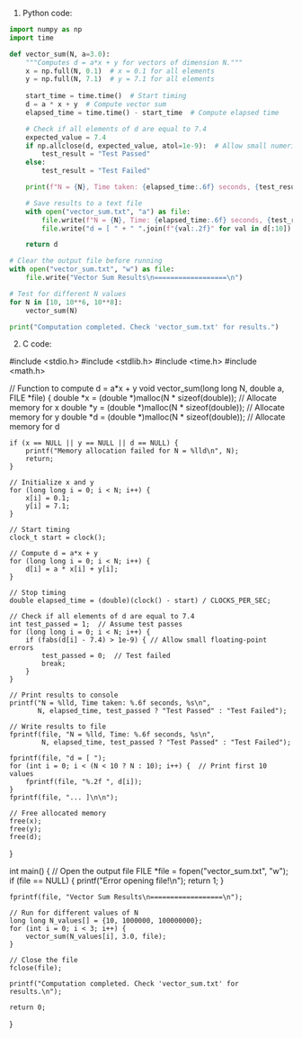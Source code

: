 1) Python code:
```python
import numpy as np
import time

def vector_sum(N, a=3.0):
    """Computes d = a*x + y for vectors of dimension N."""
    x = np.full(N, 0.1)  # x = 0.1 for all elements
    y = np.full(N, 7.1)  # y = 7.1 for all elements
    
    start_time = time.time()  # Start timing
    d = a * x + y  # Compute vector sum
    elapsed_time = time.time() - start_time  # Compute elapsed time

    # Check if all elements of d are equal to 7.4
    expected_value = 7.4
    if np.allclose(d, expected_value, atol=1e-9):  # Allow small numerical errors
        test_result = "Test Passed"
    else:
        test_result = "Test Failed"

    print(f"N = {N}, Time taken: {elapsed_time:.6f} seconds, {test_result}")

    # Save results to a text file
    with open("vector_sum.txt", "a") as file:
        file.write(f"N = {N}, Time: {elapsed_time:.6f} seconds, {test_result}\n")
        file.write("d = [ " + " ".join(f"{val:.2f}" for val in d[:10]) + " ... ]\n\n")

    return d

# Clear the output file before running
with open("vector_sum.txt", "w") as file:
    file.write("Vector Sum Results\n==================\n")

# Test for different N values
for N in [10, 10**6, 10**8]:
    vector_sum(N)

print("Computation completed. Check 'vector_sum.txt' for results.")
```
2) C code:


#include <stdio.h>
#include <stdlib.h>
#include <time.h>
#include <math.h>

// Function to compute d = a*x + y
void vector_sum(long long N, double a, FILE *file) {
    double *x = (double *)malloc(N * sizeof(double)); // Allocate memory for x
    double *y = (double *)malloc(N * sizeof(double)); // Allocate memory for y
    double *d = (double *)malloc(N * sizeof(double)); // Allocate memory for d

    if (x == NULL || y == NULL || d == NULL) {
        printf("Memory allocation failed for N = %lld\n", N);
        return;
    }

    // Initialize x and y
    for (long long i = 0; i < N; i++) {
        x[i] = 0.1;
        y[i] = 7.1;
    }

    // Start timing
    clock_t start = clock();

    // Compute d = a*x + y
    for (long long i = 0; i < N; i++) {
        d[i] = a * x[i] + y[i];
    }

    // Stop timing
    double elapsed_time = (double)(clock() - start) / CLOCKS_PER_SEC;

    // Check if all elements of d are equal to 7.4
    int test_passed = 1;  // Assume test passes
    for (long long i = 0; i < N; i++) {
        if (fabs(d[i] - 7.4) > 1e-9) { // Allow small floating-point errors
            test_passed = 0;  // Test failed
            break;
        }
    }

    // Print results to console
    printf("N = %lld, Time taken: %.6f seconds, %s\n",
           N, elapsed_time, test_passed ? "Test Passed" : "Test Failed");

    // Write results to file
    fprintf(file, "N = %lld, Time: %.6f seconds, %s\n",
            N, elapsed_time, test_passed ? "Test Passed" : "Test Failed");

    fprintf(file, "d = [ ");
    for (int i = 0; i < (N < 10 ? N : 10); i++) {  // Print first 10 values
        fprintf(file, "%.2f ", d[i]);
    }
    fprintf(file, "... ]\n\n");

    // Free allocated memory
    free(x);
    free(y);
    free(d);
}

int main() {
    // Open the output file
    FILE *file = fopen("vector_sum.txt", "w");
    if (file == NULL) {
        printf("Error opening file!\n");
        return 1;
    }

    fprintf(file, "Vector Sum Results\n==================\n");

    // Run for different values of N
    long long N_values[] = {10, 1000000, 100000000};
    for (int i = 0; i < 3; i++) {
        vector_sum(N_values[i], 3.0, file);
    }

    // Close the file
    fclose(file);
    
    printf("Computation completed. Check 'vector_sum.txt' for results.\n");

    return 0;
}

